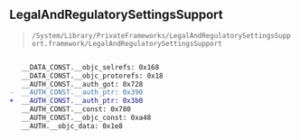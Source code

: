 ## LegalAndRegulatorySettingsSupport

> `/System/Library/PrivateFrameworks/LegalAndRegulatorySettingsSupport.framework/LegalAndRegulatorySettingsSupport`

```diff

   __DATA_CONST.__objc_selrefs: 0x168
   __DATA_CONST.__objc_protorefs: 0x18
   __AUTH_CONST.__auth_got: 0x728
-  __AUTH_CONST.__auth_ptr: 0x390
+  __AUTH_CONST.__auth_ptr: 0x3b0
   __AUTH_CONST.__const: 0x780
   __AUTH_CONST.__objc_const: 0xa48
   __AUTH.__objc_data: 0x1e8

```

